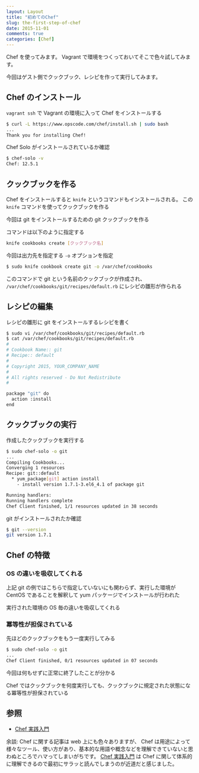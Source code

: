 ```yaml
---
layout: Layout
title: "初めてのChef"
slug: the-first-step-of-chef
date: 2015-11-01
comments: true
categories: [Chef]
---
```


Chef を使ってみます。
Vagrant で環境をつくっておいてそこで色々試してみます。

今回はゲスト側でクックブック、レシピを作って実行してみます。

## Chef のインストール
 `vagrant ssh` で Vagrant の環境に入って Chef をインストールする

```bash
$ curl -L https://www.opscode.com/chef/install.sh | sudo bash
...
Thank you for installing Chef!
```

Chef Solo がインストールされているか確認
```bash
$ chef-solo -v
Chef: 12.5.1
```

## クックブックを作る
Chef をインストールすると `knife` というコマンドもインストールされる。
この `knife` コマンドを使ってクックブックを作る

今回は git をインストールするための git クックブックを作る

コマンドは以下のように指定する

```bash
knife cookbooks create [クックブック名]
```

今回は出力先を指定する `-o` オプションを指定

```bash
$ sudo knife cookbook create git -o /var/chef/cookbooks
```

このコマンドで git という名前のクックブックが作成され、 `/var/chef/cookbooks/git/recipes/default.rb` にレシピの雛形が作られる

## レシピの編集
レシピの雛形に git をインストールするレシピを書く

```bash
$ sudo vi /var/chef/cookbooks/git/recipes/default.rb
$ cat /var/chef/cookbooks/git/recipes/default.rb
#
# Cookbook Name:: git
# Recipe:: default
#
# Copyright 2015, YOUR_COMPANY_NAME
#
# All rights reserved - Do Not Redistribute
#

package "git" do
  action :install
end
```

## クックブックの実行
作成したクックブックを実行する

```bash
$ sudo chef-solo -o git
...
Compiling Cookbooks...
Converging 1 resources
Recipe: git::default
  * yum_package[git] action install
    - install version 1.7.1-3.el6_4.1 of package git

Running handlers:
Running handlers complete
Chef Client finished, 1/1 resources updated in 38 seconds
```

git がインストールされたか確認

```bash
$ git --version
git version 1.7.1
```

## Chef の特徴
### OS の違いを吸収してくれる
上記 git の例ではこちらで指定していないにも関わらず、実行した環境が CentOS であることを解釈して yum パッケージでインストールが行われた

実行された環境の OS 毎の違いを吸収してくれる

### 冪等性が担保されている
先ほどのクックブックをもう一度実行してみる

```bash
$ sudo chef-solo -o git
...
Chef Client finished, 0/1 resources updated in 07 seconds
```

今回は何もせずに正常に終了したことが分かる

Chef ではクックブックを何度実行しても、クックブックに規定された状態になる冪等性が担保されている

## 参照
* [Chef 実践入門](http://www.amazon.co.jp/gp/product/477416500X/ref=as_li_tf_tl?ie=UTF8&camp=247&creative=1211&creativeASIN=477416500X&linkCode=as2&tag=sojiro14-22)

余談: Chef に関する記事は web 上にも色々ありますが、 Chef は用途によって様々なツール、使い方があり、基本的な用語や概念などを理解できていないと思わぬところでハマってしまいがちです。 [Chef 実践入門](http://www.amazon.co.jp/gp/product/477416500X/ref=as_li_tf_tl?ie=UTF8&camp=247&creative=1211&creativeASIN=477416500X&linkCode=as2&tag=sojiro14-22) は Chef に関して体系的に理解できるので最初にサラッと読んでしまうのが近道だと感じました。
